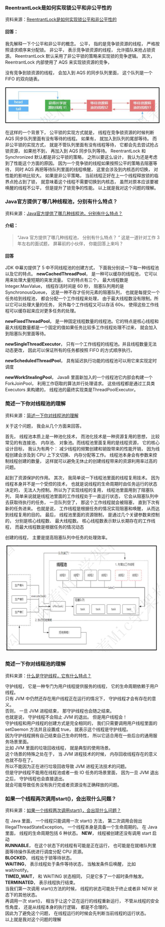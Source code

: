 ### ReentrantLock是如何实现锁公平和非公平性的

资料来源：[ReentrantLock是如何实现锁公平和非公平性的](https://www.toutiao.com/video/7103772817413374500/?from_scene=all)

#### 回答：

我先解释一下个公平和非公平的概念。
公平， 指的是竞争锁资源的线程， 严格按照请求顺序来分配锁。
非公平， 表示竞争锁资源的线程， 允许插队来抢占锁资源。
ReentrantLock 默认采用了非公平锁的策略来实现锁的竞争逻辑。
其次， ReentrantLock 内部使用了 AQS 来实现锁资源的竞争，  

没有竞争到锁资源的线程， 会加入到 AQS 的同步队列里面， 这个队列是一个FIFO 的双向链表。  

![image-20221005164300424](img/image-20221005164300424.png  ':size=60%')

在这样的一个背景下， 公平锁的实现方式就是， 线程在竞争锁资源的时候判断AQS 同步队列里面有没有等待的线程。
如果有， 就加入到队列的尾部等待。
而非公平锁的实现方式， 就是不管队列里面有没有线程等待， 它都会先去尝试抢占锁资源， 如果抢不到， 再加入到 AQS 同步队列等待。
ReentrantLock 和 Synchronized 默认都是非公平锁的策略， 之所以要这么设计，
我认为还是考虑到了性能这个方面的原因。
因为一个竞争锁的线程如果按照公平的策略去阻塞等待， 同时 AQS 再把等待队列里面的线程唤醒， 这里会涉及到内核态的切换， 对性能的影响比较大。
如果是非公平策略， 当前线程正好在上一个线程释放锁的临界点抢占到了锁， 就意味着这个线程不需要切换到内核态， 虽然对原本应该要被唤醒的线程不公平，
但是提升了锁竞争的性能。
以上就是我对这个问题的理解。  

### Java官方提供了哪几种线程池，分别有什么特点？

资料来源：[Java官方提供了哪几种线程池，分别有什么特点？](https://www.toutiao.com/video/7123817991153811975/?from_scene=all)

#### 介绍：

> “Java 官方提供了哪几种线程池， 分别有什么特点？ ”
> 这是一道针对工作 3 年左右的面试题， 屏幕前的小伙伴， 你能回答上来吗？  

#### 回答
JDK 中幕刃提供了 5 中不同线程池的创建方式， 下面我分别说一下每一种线程池以及它的特点。
**newCachedThreadPool**， 是一种可以缓存的线程池， 它可以用来处理大量短期的突发流量。
它的特点有三个， 最大线程数是 Integer.MaxValue， 线程存活时间是 60 秒， 阻塞队列用的是 SynchronousQueue， 这是一种不存才任何元素的阻塞队列， 也就是每提交一个任务给到线程池， 都会分配一个工作线程来处理， 由于最大线程数没有限制。所以它可以处理大量的任务， 另外每个工作线程又可以存活 60s， 使得这些工作线程可以缓存起来应对更多任务的处理。

**newFixedThreadPool**， 是一种固定线程数量的线程池。它的特点是核心线程和最大线程数量都是一个固定的值如果任务比较多工作线程处理不过来， 就会加入到阻塞队列里面等待。

**newSingleThreadExecutor**， 只有一个工作线程的线程池。并且线程数量无法动态更改， 因此可以保证所有的任务都按照 FIFO 的方式顺序执行。

**newScheduledThreadPool**， 具有延迟执行功能的线程池可以用它来实现定时调度

**newWorkStealingPool**， Java8 里面新加入的一个线程池它内部会构建一个 ForkJoinPool， 利用工作窃取的算法并行处理请求。
这些线程都是通过工具类 Executors 来构建的， 线程池的最终实现类是ThreadPoolExecutor。  

### 简述一下你对线程池的理解

资料来源：[简述一下你对线程池的理解](https://www.toutiao.com/video/7123817991153811975/?from_scene=all)

关于这个问题， 我会从几个方面来回答。

首先， 线程池本质上是一种池化技术， 而池化技术是一种资源复用的思想， 比较常见的有连接池、 内存池、 对象池。而线程池里面复用的是线程资源， 它的核心设计目标， 我认为有两个：
减少线程的频繁创建和销毁带来的性能开销， 因为线程创建会涉及到 CPU 上下文切换、 内存分配等工作。
线程池本身会有参数来控制线程创建的数量， 这样就可以避免无休止的创建线程带来的资源利用率过高的问题。

起到了资源保护的作用。
其次， 我简单说一下线程池里面的线程复用技术。 因为线程本身并不是一个受控的技术， 也就是说线程的生命周期时由任务运行的状态决定的， 无法人为控制。所以为了实现线程的复用， 线程池里面用到了阻塞队列， 简单来说就是线程池里面的工作线程处于一直运行状态， 它会从阻塞队列中去获取待执行的任务， 一旦队列空了， 那这个工作线程就会被阻塞， 直到下次有新的任务进来。
也就是说， 工作线程是根据任务的情况实现阻塞和唤醒， 从而达到线程复用的目的。
最后， 线程池里面的资源限制， 是通过几个关键参数来控制的， 分别是核心线程数、 最大线程数。
核心线程数表示默认长期存在的工作线程， 而最大线程数是根据任务的情况动态  

创建的线程， 主要是提高阻塞队列中任务的处理效率。

![image-20221005170022093](img/image-20221005170022093.png ':size=60%')

### 简述一下你对线程池的理解

资料来源：[什么是守护线程，它有什么特点？](https://www.toutiao.com/video/7101505375253299748/?from_scene=all)

守护线程， 它是一种专门为用户线程提供服务的线程， 它的生命周期依赖于用户线程。<br/>
只有 JVM 中仍然还存在用户线程正在运行的情况下， 守护线程才会有存在的意义。<br/>
否则， 一旦 JVM 进程结束， 那守护线程也会随之结束。<br/>
也就是说， 守护线程不会阻止 JVM 的退出。 但是用户线程会！<br/>
守护线程和用户线程的创建方式是完全相同的， 我们只需要调用用户线程里面的setDaemon 方法并且设置成 true， 就表示这个线程是守护线程。<br/>
因为守护线程拥有自己结束自己生命的特性， 所以它适合用在一些后台的通用服务场景里面。<br/>
比如 JVM 里面的垃圾回收线程， 就是典型的使用场景。<br/>
这个场景的特殊之处在于， 当 JVM 进程技术的时候， 内存回收线程存在的意义也就不存在了。<br/>
所以不能因为正在进行垃圾回收导致 JVM 进程无法技术的问题。<br/>
但是守护线程不能用在线程池或者一些 IO 任务的场景里面， 因为一旦 JVM 退出之后， 守护线程也会直接退出。<br/>
就会可能导致任务没有执行完或者资源没有正确释放的问题。

### 如果一个线程两次调用start()，会出现什么问题？

资料来源：[如果一个线程两次调用start()，会出现什么问题？](https://www.toutiao.com/video/7101505375253299748/?from_scene=all)

在 Java 里面， 一个线程只能调用一次 start() 方法， 第二次调用会抛出IllegalThreadStateException。
一个线程本身是具备一个生命周期的。
在 Java 里面， 线程的生命周期包括 6 种状态。
**NEW**， 线程被创建还没有调用 start 启动<br/>
**RUNNABLE**， 在这个状态下的线程有可能是正在运行， 也可能是在就绪队列里
面等待操作系统进行调度分配 CPU 资源。<br/>
**BLOCKED**， 线程处于锁等待状态。<br/>
**WAITING**， 表示线程处于条件等待状态， 当触发条件后唤醒， 比如 wait/notify。<br/>
**TIMED_WAIT**， 和 WAITING 状态相同， 只是它多了一个超时条件触发。<br/>
**TERMINATED**， 表示线程执行结束。<br/>
当我们第一次调用 start()方法的时候， 线程的状态可能处于终止或者非 NEW 状态下的其他状态。<br/>
再调用一次 start()， 相当于让这个正在运行的线程重新运行， 不管从线程的安全性角度， 还是从线程本身的执行逻辑， 都是不合理的。<br/>
因此为了避免这个问题， 在线程运行的时候会先判断当前线程的运行状态。<br/>
以上就是我对这个问题的理解
